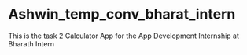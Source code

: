 # Ashwin_temp_conv_bharat_intern
This is the task 2 Calculator App for the App Development Internship at Bharath Intern
